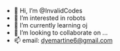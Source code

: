 - 👋 Hi, I’m @InvalidCodes
- 👀 I’m interested in robots
- 🌱 I’m currently learning oj
- 💞️ I’m looking to collaborate on ...
- 📫 email: dyemartine6@gmail.com

<!---
InvalidCodes/InvalidCodes is a ✨ special ✨ repository because its `README.md` (this file) appears on your GitHub profile.
You can click the Preview link to take a look at your changes.
--->
